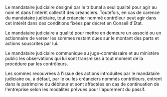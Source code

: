 Le mandataire judiciaire désigné par le tribunal a seul qualité pour agir au nom et dans l'intérêt collectif des créanciers. Toutefois, en cas de carence du mandataire judiciaire, tout créancier nommé contrôleur peut agir dans cet intérêt dans des conditions fixées par décret en Conseil d'Etat.


Le mandataire judiciaire a qualité pour mettre en demeure un associé ou un actionnaire de verser les sommes restant dues sur le montant des parts et actions souscrites par lui. 


Le mandataire judiciaire communique au juge-commissaire et au ministère public les observations qui lui sont transmises à tout moment de la procédure par les contrôleurs.


  

Les sommes recouvrées à l'issue des actions introduites par le mandataire judiciaire ou, à défaut, par le ou les créanciers nommés contrôleurs, entrent dans le patrimoine du débiteur et sont affectées en cas de continuation de l'entreprise selon les modalités prévues pour l'apurement du passif.


  
